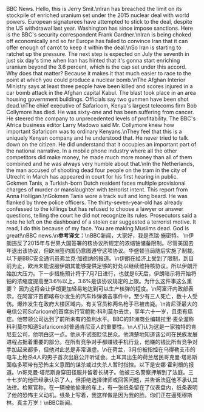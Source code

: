 BBC News. Hello, this is Jerry Smit.\nIran has breached the limit on its stockpile of enriched uranium set under the 2015 nuclear deal with world powers. European signaturees have attempted to stick to the deal, despite the US withdrawal last year. Washington has since impose sanctions. Here is the BBC's security correspondent Frank Gardner.\nIran is being choked off economically and so far Europe has failed to convince Iran that it can offer enough of carrot to keep it within the deal.\nSo Iran is starting to ratchet up the pressure. The next step is expected on July the seventh in just six day's time when Iran has hinted that it's gonna start enriching uranium beyond the 3.6 percent, which is the cap set under this accord. Why does that matter? Because it makes it that much easier to race to the point at which you could produce a nuclear bomb.\nThe Afghan Interior Ministry says at least three people have been killed and scores injured in a car bomb attack in the Afghan capital Kabul. The blast took place in an area housing government buildings. Officials say two gunmen have been shot dead.\nThe chief executive of Safaricom, Kenya's largest telecoms firm Bob Collymore has died. He was sixty-one and has been suffering from cancer. He steered the company to unprecedented levels of profitability. The BBC's Africa business editor Larry Madowo said Mr. Collymore knew how important Safaricom was to ordinary Kenyans.\nThey feel that this is a uniquely Kenyan company and he understood that. He never tried to talk down on the citizen. He did understand that it occupies an important part of the national narrative. In a mobile phone industry where all the other competitors did make money, he made much more money than all of them combined and he was always very humble about that.\nIn the Netherlands, the man accused of shooting dead four people on the tram in the city of Utrecht in March has appeared in court for his first hearing in public. Gokmen Tanis, a Turkish-born Dutch resident faces multiple provisional charges of murder or manslaughter with terrorist intent. This report from Anna Holligan.\nGokmen Tanis wore a track suit and long beard. He was flanked by three police officers. The thirty-seven-year-old has already confessed to the killings but has refused to choose a lawyer or answer questions, telling the court he did not recognize its rules. Prosecutors said a note he left on the dashboard of a stolen car suggested a terrorist motive. It read, I do this because of my face. You are making Muslims dead. God is great!\nBBC news.\n**参考译文：**\nBBC新闻，大家好，我是杰瑞·施密特。 \n伊朗违反了2015年与世界大国签署的核协议所规定的浓缩铀储备限制。尽管美国去年退出该协议，但欧洲签约国仍意图遵守这项协议。华盛顿当局随后实施了制裁。以下是BBC安全通讯员弗兰克·加德纳的报道。\n伊朗在经济上受到了限制，到目前为止，欧洲未能说服伊朗其能够提供足够的好处以继续维持核协议。所以伊朗开始加大压力。下一步措施预计将于7月7日进行，也就是6天后，伊朗暗示将开始将铀的浓缩度提高至3.6％以上，3.6%是该协议规定的上限。为什么这件事这么重要？ 因为这将会让伊朗更加轻易地达到可以生产核弹的程度。\n阿富汗内政部表示，在阿富汗首都喀布尔发生的汽车炸弹袭击事件中，至少有三人死亡，数十人受伤。爆炸发生在政府大楼区域内。有关官员称两名枪手已被击毙。\n肯尼亚最大的电信公司Safaricom的首席执行官鲍勃·科利莫尔去世，享年六十一岁，且患有癌症。他带领公司达到了前所未有的盈利水平。BBC的非洲商业编辑拉里·麦朵渥称科利莫尔知道Safaricom对普通肯尼亚人的重要性。\n人们认为这是一家独特的肯尼亚公司，他明白这一点。他从不试图贬低民众。他清楚地知道该公司在民族发展进程占据着重要的部分。在所有竞争对手都赚钱手机行业，他赚的钱比所有竞争对手加起来都多，但他对此总是非常谦虚。\n在荷兰，3月份被指控在乌得勒支市的电车上枪杀4人的男子首次出庭公开听证会。土耳其出生的荷兰居民哥克曼·塔尼斯面临多项带有恐怖主义意图的谋杀或过失杀人暂时指控。以下是安娜·霍利根的报道。\n哥克曼·塔尼斯身穿田径服并留着长胡子。他被三名警察押解到了法庭。三十七岁的他已经承认杀了人，但拒绝选择律师或回答问题，并告诉法庭他不承认其法律。检察官称，在一辆被他偷来的车上，有一张纸条留在了仪表盘内，纸条表明了他的恐怖主义动机。纸条上写着，我这样做是因为我的脸。你们正在逼死穆斯林。真主万岁！\nBBC新闻。
        